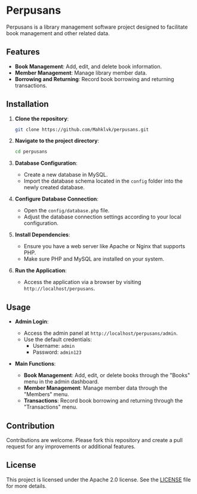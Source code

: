 # Perpusans

Perpusans is a library management software project designed to facilitate book management and other related data.

## Features

- **Book Management**: Add, edit, and delete book information.
- **Member Management**: Manage library member data.
- **Borrowing and Returning**: Record book borrowing and returning transactions.

## Installation

1. **Clone the repository**:

   ```bash
   git clone https://github.com/Mahklvk/perpusans.git
   ```

2. **Navigate to the project directory**:

   ```bash
   cd perpusans
   ```

3. **Database Configuration**:

   - Create a new database in MySQL.
   - Import the database schema located in the `config` folder into the newly created database.

4. **Configure Database Connection**:

   - Open the `config/database.php` file.
   - Adjust the database connection settings according to your local configuration.

5. **Install Dependencies**:

   - Ensure you have a web server like Apache or Nginx that supports PHP.
   - Make sure PHP and MySQL are installed on your system.

6. **Run the Application**:

   - Access the application via a browser by visiting `http://localhost/perpusans`.

## Usage

- **Admin Login**:

  - Access the admin panel at `http://localhost/perpusans/admin`.
  - Use the default credentials:
    - Username: `admin`
    - Password: `admin123`

- **Main Functions**:

  - **Book Management**: Add, edit, or delete books through the "Books" menu in the admin dashboard.
  - **Member Management**: Manage member data through the "Members" menu.
  - **Transactions**: Record book borrowing and returning through the "Transactions" menu.

## Contribution

Contributions are welcome. Please fork this repository and create a pull request for any improvements or additional features.

## License

This project is licensed under the Apache 2.0 license. See the [LICENSE](LICENSE) file for more details.
